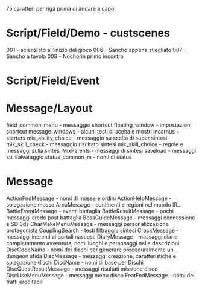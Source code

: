 75 caratteri per riga prima di andare a capo

# Script/Field/Demo - custscenes

001 - scienziato all'inizio del gioco
006 - Sancho appena svegliato
007 - Sancho a tavola
009 - Nochorin primo incontro

# Script/Field/Event

# Message/Layout

field_common_menu - messaggio shortcut
floating_window - impostazioni shortcut
message_windows - alcuni testi di scelta e mostri incarnus + starters
mix_ability_choice - messaggio su scelta di super sintesi
mix_skill_check - messaggio risultato sintesi
mix_skill_choice - regole e messaggi sulla sintesi
MixParents - messaggi di sintesi
saveload - messaggi sul salvataggio
status_common_m - nomi di status

# Message

ActionFndMessage - nomi di mosse e ordini
ActionHelpMessage - spiegazione mosse
AreaMessage - continenti e regioni nel mondo IRL
BattleEventMessage - eventi battaglia
BattleResultMessage - pochi messaggi credo post battaglia
BossGuideMessage - messaggi connessione e SD 3ds
CharMakeMenuMessage - messaggi personalizzazione protagonista
CouplingSearch - testi filtraggio sintesi
CrackMessage - messaggi inerenti ai portali nascosti
DiaryMessage - messaggi diario completamento avventura, nomi luoghi e personaggi nelle descrizioni
DiscCodeName - nomi dei dischi per generare proceduralmente un dungeon sfida
DiscMessage - messaggi creazione, caratteristiche e spiegazione dischi
DiscName - nomi di base per Dischi
DiscQuestResultMessage - messaggi risultati missione disco
DiscUseMenuMessage - messaggi menu disco
FeatFndMessage - nomi dei tratti ereditabili
